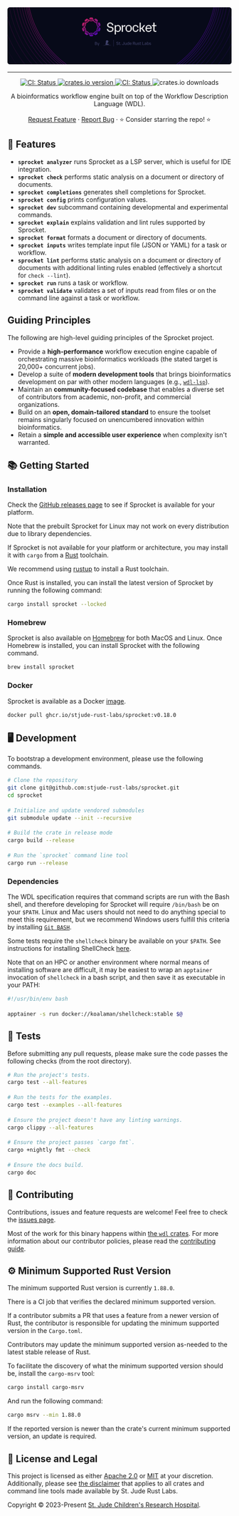 <img style="margin: 0px" alt="Repository Header Image" src="./assets/repo-header.png" />
<hr/>

<p align="center">
  <p align="center">
    <a href="https://github.com/stjude-rust-labs/sprocket/actions/workflows/CI.yml" target="_blank">
      <img alt="CI: Status" src="https://github.com/stjude-rust-labs/sprocket/actions/workflows/CI.yml/badge.svg" />
    </a>
    <a href="https://crates.io/crates/sprocket" target="_blank">
      <img alt="crates.io version" src="https://img.shields.io/crates/v/sprocket">
    </a>
    <a href="https://rustseq.zulipchat.com" target="_blank">
      <img alt="CI: Status" src="https://img.shields.io/badge/chat-%23workflows--bin--sprocket-blue?logo=zulip&logoColor=f6f6f6" />
    </a>
    <img alt="crates.io downloads" src="https://img.shields.io/crates/d/sprocket">
  </p>

  <p align="center">
    A bioinformatics workflow engine built on top of the Workflow Description Language (WDL).
    <br />
    <br />
    <a href="https://github.com/stjude-rust-labs/sprocket/issues/new?assignees=&title=Descriptive%20Title&labels=enhancement">Request Feature</a>
    ·
    <a href="https://github.com/stjude-rust-labs/sprocket/issues/new?assignees=&title=Descriptive%20Title&labels=bug">Report Bug</a>
    ·
    ⭐ Consider starring the repo! ⭐
    <br />
  </p>
</p>

## 🎨 Features

- **`sprocket analyzer`** runs Sprocket as a LSP server, which is useful for IDE integration.
- **`sprocket check`** performs static analysis on a document or directory of documents.
- **`sprocket completions`** generates shell completions for Sprocket.
- **`sprocket config`** prints configuration values.
- **`sprocket dev`** subcommand containing developmental and experimental commands.
- **`sprocket explain`** explains validation and lint rules supported by Sprocket.
- **`sprocket format`** formats a document or directory of documents.
- **`sprocket inputs`** writes template input file (JSON or YAML) for a task or workflow.
- **`sprocket lint`** performs static analysis on a document or directory of documents with additional linting rules enabled (effectively a shortcut for `check --lint`).
- **`sprocket run`** runs a task or workflow.
- **`sprocket validate`** validates a set of inputs read from files or on the command line against a task or workflow.

## Guiding Principles

The following are high-level guiding principles of the Sprocket project.

- Provide a **high-performance** workflow execution engine capable of
  orchestrating massive bioinformatics workloads (the stated target is 20,000+
  concurrent jobs).
- Develop a suite of **modern development tools** that brings bioinformatics
  development on par with other modern languages (e.g.,
  [`wdl-lsp`](https://github.com/stjude-rust-labs/sprocket/tree/main/crates/wdl-lsp)).
- Maintain an **community-focused codebase** that enables a diverse set of
  contributors from academic, non-profit, and commercial organizations.
- Build on an **open, domain-tailored standard** to ensure the toolset remains
  singularly focused on unencumbered innovation within bioinformatics.
- Retain a **simple and accessible user experience** when complexity isn't warranted.

## 📚 Getting Started

### Installation

Check the [GitHub releases page](https://github.com/stjude-rust-labs/sprocket/releases)
to see if Sprocket is available for your platform.

Note that the prebuilt Sprocket for Linux may not work on every distribution
due to library dependencies.

If Sprocket is not available for your platform or architecture, you may install
it with `cargo` from a [Rust](https://www.rust-lang.org/) toolchain.

We recommend using [rustup](https://rustup.rs/) to install a Rust toolchain.

Once Rust is installed, you can install the latest version of Sprocket by
running the following command:

```bash
cargo install sprocket --locked
```

### Homebrew

Sprocket is also available on [Homebrew](https://brew.sh) for both MacOS and Linux. Once Homebrew is installed, you can install Sprocket with the following command.

```bash
brew install sprocket
```

### Docker

Sprocket is available as a Docker [image](https://github.com/stjude-rust-labs/sprocket/pkgs/container/sprocket).

```bash
docker pull ghcr.io/stjude-rust-labs/sprocket:v0.18.0
```

## 🖥️ Development

To bootstrap a development environment, please use the following commands.

```bash
# Clone the repository
git clone git@github.com:stjude-rust-labs/sprocket.git
cd sprocket

# Initialize and update vendored submodules
git submodule update --init --recursive

# Build the crate in release mode
cargo build --release

# Run the `sprocket` command line tool
cargo run --release
```

### Dependencies

The WDL specification requires that command scripts are run with the Bash
shell, and therefore developing for Sprocket will require `/bin/bash`
be on your `$PATH`. Linux and Mac users should not need to do anything special
to meet this requirement, but we recommend Windows users fulfill this criteria
by installing [`Git BASH`](https://gitforwindows.org/).

Some tests require the `shellcheck` binary be available on your `$PATH`. See
instructions for installing ShellCheck
[here](https://github.com/koalaman/shellcheck?tab=readme-ov-file#installing).

Note that on an HPC or another environment where normal means of installing
software are difficult, it may be easiest to wrap an `apptainer` invocation of
`shellcheck` in a bash script, and then save it as executable in your PATH:

```bash
#!/usr/bin/env bash

apptainer -s run docker://koalaman/shellcheck:stable $@
```

## 🚧️ Tests

Before submitting any pull requests, please make sure the code passes the
following checks (from the root directory).

```bash
# Run the project's tests.
cargo test --all-features

# Run the tests for the examples.
cargo test --examples --all-features

# Ensure the project doesn't have any linting warnings.
cargo clippy --all-features

# Ensure the project passes `cargo fmt`.
cargo +nightly fmt --check

# Ensure the docs build.
cargo doc
```

## 🤝 Contributing

Contributions, issues and feature requests are welcome! Feel free to check the
[issues page](https://github.com/stjude-rust-labs/sprocket/issues).

Most of the work for this binary happens within [the `wdl` crates](https://github.com/stjude-rust-labs/sprocket/tree/main/crates).
For more information about our contributor policies, please read the [contributing guide](https://github.com/stjude-rust-labs/sprocket/blob/main/CONTRIBUTING.md).

## ⚙️ Minimum Supported Rust Version

The minimum supported Rust version is currently `1.88.0`.

There is a CI job that verifies the declared minimum supported version.

If a contributor submits a PR that uses a feature from a newer version of Rust,
the contributor is responsible for updating the minimum supported version in
the `Cargo.toml`.

Contributors may update the minimum supported version as-needed to the latest
stable release of Rust.

To facilitate the discovery of what the minimum supported version should be,
install the `cargo-msrv` tool:

```bash
cargo install cargo-msrv
```

And run the following command:

```bash
cargo msrv --min 1.88.0
```

If the reported version is newer than the crate's current minimum supported
version, an update is required.

## 📝 License and Legal

This project is licensed as either [Apache 2.0][license-apache] or
[MIT][license-mit] at your discretion. Additionally, please see [the
disclaimer](https://github.com/stjude-rust-labs#disclaimer) that applies to all
crates and command line tools made available by St. Jude Rust Labs.

Copyright © 2023-Present [St. Jude Children's Research Hospital](https://github.com/stjude).

[license-apache]: https://github.com/stjude-rust-labs/sprocket/blob/main/LICENSE-APACHE
[license-mit]: https://github.com/stjude-rust-labs/sprocket/blob/main/LICENSE-MIT
